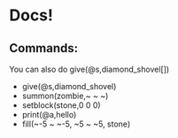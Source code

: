 # Docs!
## Commands:
You can also do give(@s,diamond_shovel[])
- give(@s,diamond_shovel)
- summon(zombie,~ ~ ~)
- setblock(stone,0 0 0)
- print(@a,hello)
- fill(~-5 ~ ~-5, ~5 ~ ~5, stone)